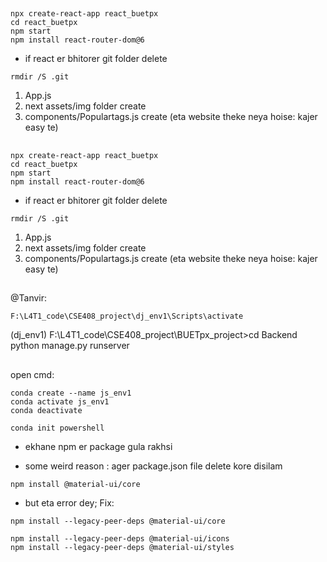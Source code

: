##

```
npx create-react-app react_buetpx
cd react_buetpx
npm start
npm install react-router-dom@6
```

* if react er bhitorer git folder delete 
```
rmdir /S .git
```

1. App.js 
2. next assets/img folder create 
3. components/Populartags.js create (eta website theke neya hoise: kajer easy te)
##

```
npx create-react-app react_buetpx
cd react_buetpx
npm start
npm install react-router-dom@6
```

* if react er bhitorer git folder delete 
```
rmdir /S .git
```

1. App.js 
2. next assets/img folder create 
3. components/Populartags.js create (eta website theke neya hoise: kajer easy te)

##
@Tanvir: 


```
F:\L4T1_code\CSE408_project\dj_env1\Scripts\activate

```
(dj_env1) F:\L4T1_code\CSE408_project\BUETpx_project>cd Backend
python manage.py runserver

##
open cmd: 
```
conda create --name js_env1
conda activate js_env1
conda deactivate

conda init powershell
```
* ekhane npm er package gula rakhsi 

* some weird reason : ager package.json file delete kore disilam
```
npm install @material-ui/core
```
* but eta error dey; 
Fix: 
```
npm install --legacy-peer-deps @material-ui/core
```


```
npm install --legacy-peer-deps @material-ui/icons
npm install --legacy-peer-deps @material-ui/styles
```